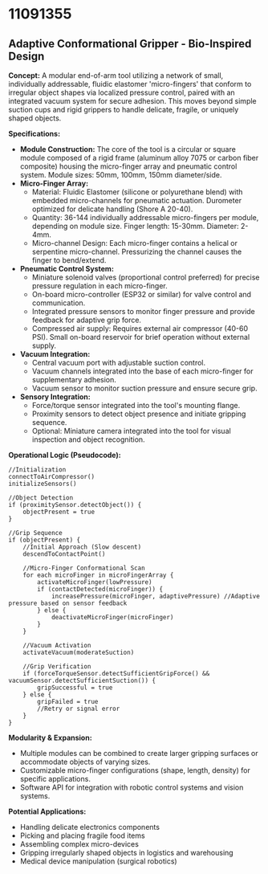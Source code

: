 # 11091355

## Adaptive Conformational Gripper - Bio-Inspired Design

**Concept:** A modular end-of-arm tool utilizing a network of small, individually addressable, fluidic elastomer 'micro-fingers' that conform to irregular object shapes via localized pressure control, paired with an integrated vacuum system for secure adhesion. This moves beyond simple suction cups and rigid grippers to handle delicate, fragile, or uniquely shaped objects.

**Specifications:**

*   **Module Construction:** The core of the tool is a circular or square module composed of a rigid frame (aluminum alloy 7075 or carbon fiber composite) housing the micro-finger array and pneumatic control system. Module sizes: 50mm, 100mm, 150mm diameter/side.
*   **Micro-Finger Array:**
    *   Material: Fluidic Elastomer (silicone or polyurethane blend) with embedded micro-channels for pneumatic actuation. Durometer optimized for delicate handling (Shore A 20-40).
    *   Quantity: 36-144 individually addressable micro-fingers per module, depending on module size. Finger length: 15-30mm. Diameter: 2-4mm.
    *   Micro-channel Design: Each micro-finger contains a helical or serpentine micro-channel. Pressurizing the channel causes the finger to bend/extend.
*   **Pneumatic Control System:**
    *   Miniature solenoid valves (proportional control preferred) for precise pressure regulation in each micro-finger.
    *   On-board micro-controller (ESP32 or similar) for valve control and communication.
    *   Integrated pressure sensors to monitor finger pressure and provide feedback for adaptive grip force.
    *   Compressed air supply: Requires external air compressor (40-60 PSI). Small on-board reservoir for brief operation without external supply.
*   **Vacuum Integration:**
    *   Central vacuum port with adjustable suction control.
    *   Vacuum channels integrated into the base of each micro-finger for supplementary adhesion.
    *   Vacuum sensor to monitor suction pressure and ensure secure grip.
*   **Sensory Integration:**
    *   Force/torque sensor integrated into the tool's mounting flange.
    *   Proximity sensors to detect object presence and initiate gripping sequence.
    *   Optional: Miniature camera integrated into the tool for visual inspection and object recognition.

**Operational Logic (Pseudocode):**

```
//Initialization
connectToAirCompressor()
initializeSensors()

//Object Detection
if (proximitySensor.detectObject()) {
    objectPresent = true
}

//Grip Sequence
if (objectPresent) {
    //Initial Approach (Slow descent)
    descendToContactPoint()

    //Micro-Finger Conformational Scan
    for each microFinger in microFingerArray {
        activateMicroFinger(lowPressure)
        if (contactDetected(microFinger)) {
            increasePressure(microFinger, adaptivePressure) //Adaptive pressure based on sensor feedback
        } else {
            deactivateMicroFinger(microFinger)
        }
    }

    //Vacuum Activation
    activateVacuum(moderateSuction)

    //Grip Verification
    if (forceTorqueSensor.detectSufficientGripForce() && vacuumSensor.detectSufficientSuction()) {
        gripSuccessful = true
    } else {
        gripFailed = true
        //Retry or signal error
    }
}
```

**Modularity & Expansion:**

*   Multiple modules can be combined to create larger gripping surfaces or accommodate objects of varying sizes.
*   Customizable micro-finger configurations (shape, length, density) for specific applications.
*   Software API for integration with robotic control systems and vision systems.

**Potential Applications:**

*   Handling delicate electronics components
*   Picking and placing fragile food items
*   Assembling complex micro-devices
*   Gripping irregularly shaped objects in logistics and warehousing
*   Medical device manipulation (surgical robotics)